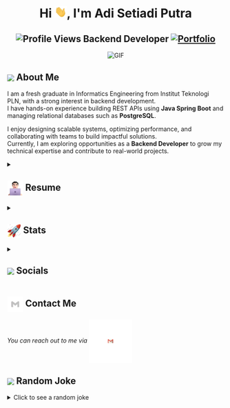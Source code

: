 <h1 align="center">Hi <img src="https://github.com/adisputraa/adisputraa/blob/main/icons/Hi.gif" width="28px"/>, I'm Adi Setiadi Putra</h1>
<h2 align="center">
  <img src="https://komarev.com/ghpvc/?username=adisputraa&color=dc143c&style=for-the-badge" alt="Profile Views" style="height:21px;">
  Backend Developer
  <a href="https://adisputraa.github.io/">
    <img src="https://img.shields.io/badge/Portfolio-543DE0?style=for-the-badge&logo=About.me&logoColor=white" alt="Portfolio" style="height:22px;">
  </a>
</h2>
<div align="center">
 <img alt="GIF" src="https://media4.giphy.com/media/11KzOet1ElBDz2/giphy.gif?cid=6c09b952ufa3xxbbm0mpuadm2zaik3wjp4m9luz2ly0lyz8d&ep=v1_internal_gif_by_id&rid=giphy.gif&ct=g" />
</div>

## <img align ='center' src="https://i.giphy.com/media/v1.Y2lkPTc5MGI3NjExdjh2dDM4bDhyYzM5NmppaHJ6dG56Mmh3bTkyanFkdWRvZ3R1cGoycSZlcD12MV9pbnRlcm5hbF9naWZfYnlfaWQmY3Q9ZQ/LOnt6uqjD9OexmQJRB/giphy.gif" width="37" /> About Me

I am a fresh graduate in Informatics Engineering from Institut Teknologi PLN, with a strong interest in backend development.  
I have hands-on experience building REST APIs using **Java Spring Boot** and managing relational databases such as **PostgreSQL**.  

I enjoy designing scalable systems, optimizing performance, and collaborating with teams to build impactful solutions.  
Currently, I am exploring opportunities as a **Backend Developer** to grow my technical expertise and contribute to real-world projects.

<details>
 <summary>
    <h2> 
      <img align="center" src="https://github.com/adisputraa/adisputraa/blob/main/icons/about.png" width="37" /> 
    Resume
    </h2>
</summary>

 <details>
  <summary><h4> <img align="center" src="https://github.com/adisputraa/adisputraa/blob/main/icons/academics.gif" width="29"/> Academics</h4></summary>
  <span><img src="https://img.shields.io/badge/Bachelor of Informatics-PLN Institute of Technology-1877F2?style=for-the-badge"></span>
  <span><img src="https://img.shields.io/badge/GPA-3.80/4.00-EFEEE9?style=for-the-badge"></span>
 </details>

 <details>
  <summary><h4> <img align="center" src="https://github.com/adisputraa/adisputraa/blob/main/icons/experience.gif" width="29"/> Experience</h4></summary>

- **Mobile Development Student** at Bangkit Academy 2024 (Remote) | Feb 2024 - Jul 2024  
  - Participated in a program led by Google with support from GoTo, Traveloka, and Deep Tech Foundation.
  - Built Android applications in Kotlin focusing on user experience and performance optimization.
  - Collaborated with cross-functional teams to solve real-world problems.

- **Backend Developer (Intern/Project)** | 2024 - 2025  
  - Developed REST API using Spring Boot with PostgreSQL as the main database.
  - Implemented authentication, data validation, and reporting features.
  - Integrated GitLab CI/CD pipeline and collaborated using Jira for task management.
  - Focused on clean code, scalability, and maintainability of backend services.
 </details>

 <details>
  <summary><h4> <img align="center" src="https://github.com/adisputraa/adisputraa/blob/main/icons/techstack.gif" width="29"/> Tech Stack</h4></summary>

  #### Languages
  ![Java](https://img.shields.io/badge/java-%23ED8B00.svg?style=for-the-badge&logo=java&logoColor=white)
  ![Kotlin](https://img.shields.io/badge/kotlin-%230095D5.svg?style=for-the-badge&logo=kotlin&logoColor=white) 
  ![Python](https://img.shields.io/badge/python-3670A0?style=for-the-badge&logo=python&logoColor=ffdd54) 

  #### Backend & Databases
  ![Spring Boot](https://img.shields.io/badge/springboot-%236DB33F.svg?style=for-the-badge&logo=springboot&logoColor=white)
  ![PostgreSQL](https://img.shields.io/badge/postgresql-%23316192.svg?style=for-the-badge&logo=postgresql&logoColor=white)
  ![MySQL](https://img.shields.io/badge/mysql-%2300f.svg?style=for-the-badge&logo=mysql&logoColor=white)
  ![SQLite](https://img.shields.io/badge/sqlite-%2307405e.svg?style=for-the-badge&logo=sqlite&logoColor=white)

  #### Tools & Others
  ![GitLab](https://img.shields.io/badge/gitlab-%23181717.svg?style=for-the-badge&logo=gitlab&logoColor=white)
  ![Docker](https://img.shields.io/badge/docker-%230db7ed.svg?style=for-the-badge&logo=docker&logoColor=white)
  ![Figma](https://img.shields.io/badge/figma-%23F24E1E.svg?style=for-the-badge&logo=figma&logoColor=white)
  ![Notion](https://img.shields.io/badge/Notion-%23000000.svg?style=for-the-badge&logo=notion&logoColor=white)
  
</details>

</details>

<details>
  <summary><h2> <img align="center" src="https://github.com/adisputraa/adisputraa/blob/main/icons/stats.gif" width="32"/> Stats</h2></summary>

  ### GitHub
  <div align="center">

   ![](https://github-readme-stats.vercel.app/api?username=adisputraa&theme=tokyonight&hide_border=false&include_all_commits=true&count_private=false)<br/>
   ![](https://github-readme-streak-stats.herokuapp.com/?user=adisputraa&theme=tokyonight&hide_border=false)<br/>
   ![](https://github-readme-stats.vercel.app/api/top-langs/?username=adisputraa&theme=tokyonight&hide_border=false&include_all_commits=true&count_private=false&layout=compact)<br/>
   ![](https://github-readme-activity-graph.vercel.app/graph?username=adisputraa&theme=tokyo-night)

  </div>
</details>

<details>
  <summary><h2> <img align ='center' src='https://i.giphy.com/media/v1.Y2lkPTc5MGI3NjExaGtqdDdwN2oyNWJ4czlncHBkamJxaHcxYmVmcXY3a3I3MjRmYjBrbCZlcD12MV9pbnRlcm5hbF9naWZfYnlfaWQmY3Q9ZQ/kmUvauX8TMWg0OsqKW/giphy.gif' width ='37' /> Socials</h2></summary>

<div style="display: flex; flex-direction: column; justify-content: center; align-items: center; ">
  <a href="https://github.com/adisputraa">
    <img align="center" src="https://github.com/adisputraa/adisputraa/blob/main/icons/Github.gif" width="70"/>
  </a>
  <a href="https://www.linkedin.com/in/adi-setiadi-putra-578143257/">
    <img align="center" src="https://github.com/adisputraa/adisputraa/blob/main/icons/Linkedin.gif" width="70"/>
  </a>
</div>

</details>

## <img align="center" src="https://github.com/adisputraa/adisputraa/blob/main/icons/Contact.gif" width="37"/> Contact Me</h2>
  <p>
    <i>You can reach out to me via</i>
    <a href="mailto:bungady27@gmail.com">
      <img align="center" src="https://github.com/adisputraa/adisputraa/blob/main/icons/Gmail.gif" width="100"/>
    </a>
  </p>
  
## <img align ='center' src='https://media2.giphy.com/media/UQDSBzfyiBKvgFcSTw/giphy.gif?cid=ecf05e47p3cd513axbek3f56ti3jzizq8hincw20jauyyfyw&rid=giphy.gif' width ='37' /> Random Joke 

<details>
  <summary>Click to see a random joke</summary>
  <div align="center">

  ![Jokes Card](https://readme-jokes.vercel.app/api?theme=halloween)

  </div>
</details>
